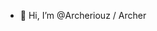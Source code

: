 - 👋 Hi, I’m @Archeriouz / Archer

<!---
Archeriouz/Archeriouz is a ✨ special ✨ repository because its `README.md` (this file) appears on your GitHub profile.
You can click the Preview link to take a look at your changes.
--->
